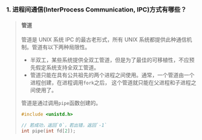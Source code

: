 ### 1. 进程间通信(InterProcess Communication, IPC)方式有哪些？

> #### 管道
>
> 管道是 UNIX 系统 IPC 的最古老形式，所有 UNIX 系统都提供此种通信机制。管道有以下两种局限性。
>
> - 半双工，某些系统提供全双工管道，但是为了最佳的可移植性，不应预先假定系统支持全双工管道。
> - 管道只能在具有公共祖先的两个进程之间使用。通常，一个管道由一个进程创建，在进程调用`fork`之后，
>   这个管道就只能在父进程和子进程之间使用了。
>
> 管道是通过调用`pipe`函数创建的。
>
> ```c
> #include <unistd.h>
>
> // 若成功，返回`0`，若出错，返回`-1`
> int pipe(int fd[2]);
> ```
